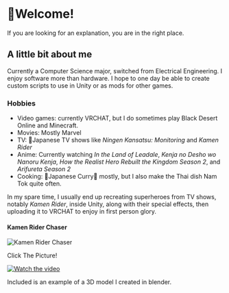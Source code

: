 # 👋Welcome!
If you are looking for an explanation, you are in the right place.
## A little bit about me
Currently a Computer Science major, switched from Electrical Engineering. I enjoy software more than hardware. I hope to one day be able to create custom scripts to use in Unity or as mods for other games.
### Hobbies
- Video games: currently VRCHAT, but I do sometimes play Black Desert Online and Minecraft.
- Movies: Mostly Marvel
- TV: 🗾Japanese TV shows like *Ningen Kansatsu: Monitoring* and *Kamen Rider*
- Anime: Currently watching *In the Land of Leadale*, *Kenja no Desho wo Nanoru Kenja*, *How the Realist Hero Rebuilt the Kingdom Season 2*, and *Arifureta Season 2*
- Cooking: 🍛Japanese Curry🍛 mostly, but I also make the Thai dish Nam Tok quite often.

In my spare time, I usually end up recreating superheroes from TV shows, notably *Kamen Rider*, inside Unity, along with their special effects, then uploading it to VRCHAT to enjoy in first person glory.
#### Kamen Rider Chaser
![Kamen Rider Chaser](https://thumbs.gfycat.com/AdoredPoliticalFlickertailsquirrel-size_restricted.gif)

Click The Picture!

[![Watch the video](https://img.youtube.com/vi/j2eK5m9rUu4/hqdefault.jpg)](https://www.youtube.com/watch?v=j2eK5m9rUu4)

Included is an example of a 3D model I created in blender.
